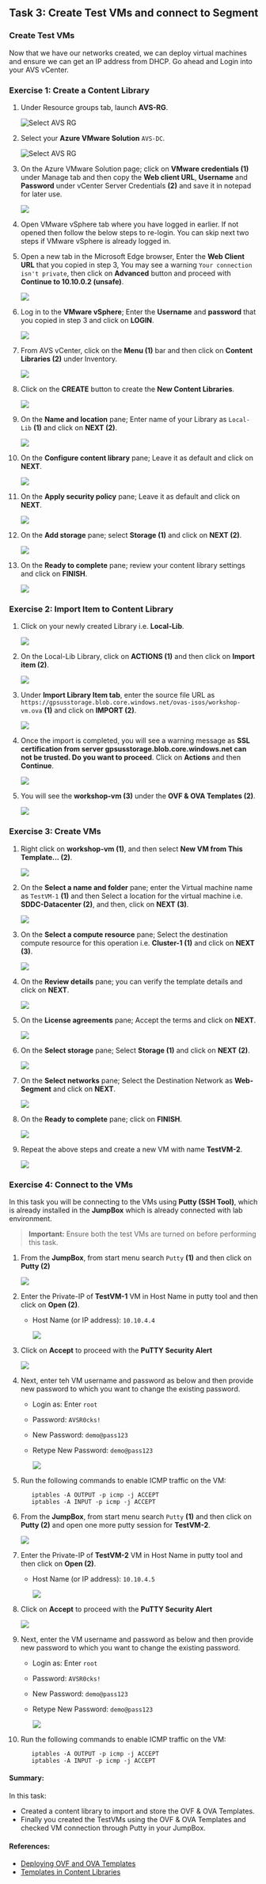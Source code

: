 ## Task 3: Create Test VMs and connect to Segment

### Create Test VMs
Now that we have our networks created, we can deploy virtual machines and ensure we can get an IP address from DHCP. Go ahead and Login into your AVS vCenter.

### Exercise 1: Create a Content Library

1. Under Resource groups tab, launch **AVS-RG**.

   ![](Images/select-avs-rg.jpg "Select AVS RG")

2. Select your **Azure VMware Solution** `AVS-DC`.

   ![](Images/launch-avs-dc1.jpg "Select AVS RG")

3. On the Azure VMware Solution page; click on **VMware credentials (1)** under Manage tab and then copy the **Web client URL**, **Username** and **Password** under vCenter Server Credentials **(2)** and save it in notepad for later use.

   ![](./Images/3.2.jpg)

4. Open VMware vSphere tab where you have logged in earlier. If not opened then follow the below steps to re-login. You can skip next two steps if VMware vSphere is already logged in.

5. Open a new tab in the Microsoft Edge browser, Enter the **Web Client URL** that you copied in step 3, You may see a warning `Your connection isn't private`, then click on **Advanced** button and proceed with **Continue to 10.10.0.2 (unsafe)**. 

   ![](./Images/new3..2.jpg)

6. Log in to the **VMware vSphere**; Enter the **Username** and **password** that you copied in step 3 and click on **LOGIN**.

   ![](./Images/3.3.jpg)

7. From AVS vCenter, click on the **Menu (1)** bar and then click on **Content Libraries (2)** under Inventory.

   ![](./Images/3.4.jpg)

8. Click on the **CREATE** button to create the **New Content Libraries**.

   ![](./Images/new3.5.png)

9. On the **Name and location** pane; Enter name of your Library as `Local-Lib` **(1)** and click on **NEXT (2)**.

   ![](./Images/3.5.jpg)

10. On the **Configure content library** pane; Leave it as default and click on **NEXT**.

    ![](./Images/3.6.jpg)

11. On the **Apply security policy** pane; Leave it as default and click on **NEXT**.

    ![](./Images/3.7.jpg)

12. On the **Add storage** pane; select **Storage (1)** and click on **NEXT (2)**.

    ![](./Images/3.8.jpg)

13. On the **Ready to complete** pane; review your content library settings and click on **FINISH**.

    ![](./Images/3.9.jpg)
   
### Exercise 2: Import Item to Content Library 

1. Click on your newly created Library i.e. **Local-Lib**.

   ![](./Images/3.10.jpg)

2. On the Local-Lib Library, click on **ACTIONS (1)** and then click on **Import item (2)**.

   ![](./Images/3..11.jpg)

3. Under **Import Library Item tab**, enter the source file URL as `https://gpsusstorage.blob.core.windows.net/ovas-isos/workshop-vm.ova` **(1)** and click on **IMPORT (2)**.

   ![](./Images/3.12.jpg)

4. Once the import is completed, you will see a warning message as **SSL certification from server gpsusstorage.blob.core.windows.net can not be trusted. Do you want to proceed**. Click on **Actions** and then **Continue**.

   ![](./Images/3.13.jpg)

5. You will see the **workshop-vm (3)** under the **OVF & OVA Templates (2)**.

   ![](./Images/3.14.jpg)
   
### Exercise 3: Create VMs

1. Right click on **workshop-vm (1)**, and then select **New VM from This Template... (2)**.

   ![](./Images/3.15.jpg)

2. On the **Select a name and folder** pane; enter the Virtual machine name as `TestVM-1` **(1)** and then Select a location for the virtual machine i.e. **SDDC-Datacenter (2)**, and then, click on **NEXT (3)**.

   ![](./Images/TestVM-1.jpg)

3. On the **Select a compute resource** pane; Select the destination compute resource for this operation i.e. **Cluster-1 (1)** and click on **NEXT (3)**.

   ![](./Images/3.17.jpg)

4. On the **Review details** pane; you can verify the template details and click on **NEXT**.

   ![](./Images/3.18.jpg)

5. On the **License agreements** pane; Accept the terms and click on **NEXT**.

   ![](./Images/3.19.jpg)

6. On the **Select storage** pane; Select **Storage (1)** and click on **NEXT (2)**.

   ![](./Images/3.20.jpg)

7. On the **Select networks** pane; Select the Destination Network as **Web-Segment** and click on **NEXT**.

   ![](./Images/3.21.jpg)

8. On the **Ready to complete** pane; click on **FINISH**.

   ![](./Images/3.22.jpg)
   
9. Repeat the above steps and create a new VM with name **TestVM-2**.

   ![](./Images/TestVM-2.jpg)

### Exercise 4: Connect to the VMs

In this task you will be connecting to the VMs using **Putty (SSH Tool)**, which is already installed in the **JumpBox** which is already connected with lab environment.

   > **Important:** Ensure both the test VMs are turned on before performing this task.

1. From the **JumpBox**, from start menu search `Putty` **(1)** and then click on **Putty (2)**

   ![](Images/search-putty-startmenu.jpg)
   
2. Enter the Private-IP of **TestVM-1** VM in Host Name in putty tool and then click on **Open (2)**.
   * Host Name (or IP address): `10.10.4.4`
    
     ![](Images/enter-testvm1-ip.jpg)
     
3. Click on **Accept** to proceed with the **PuTTY Security Alert**

   ![](Images/accept-putty-aleartvm1.jpg)
   
4. Next, enter teh VM username and password as below and then provide new password to which you want to change the existing password.

   * Login as: Enter `root`
   * Password: `AVSR0cks!`
   * New Password: `demo@pass123`
   * Retype New Password: `demo@pass123`

     ![](Images/connect-and-reset-password-vm1.jpg)
 
5. Run the following commands to enable ICMP traffic on the VM:

    ```
       iptables -A OUTPUT -p icmp -j ACCEPT
       iptables -A INPUT -p icmp -j ACCEPT
    ```

6. From the **JumpBox**, from start menu search `Putty` **(1)** and then click on **Putty (2)** and open one more putty session for **TestVM-2**.

   ![](Images/search-putty-startmenu.jpg)
   
7. Enter the Private-IP of **TestVM-2** VM in Host Name in putty tool and then click on **Open (2)**.
   * Host Name (or IP address): `10.10.4.5`
    
     ![](Images/enter-testvm2-ip.jpg)
     
8. Click on **Accept** to proceed with the **PuTTY Security Alert**

   ![](Images/accept-putty-aleartvm1.jpg)
   
9. Next, enter the VM username and password as below and then provide new password to which you want to change the existing password.

   * Login as: Enter `root`
   * Password: `AVSR0cks!`
   * New Password: `demo@pass123`
   * Retype New Password: `demo@pass123`

     ![](Images/connect-and-reset-password-vm2.jpg)
 
10. Run the following commands to enable ICMP traffic on the VM:

    ```
       iptables -A OUTPUT -p icmp -j ACCEPT
       iptables -A INPUT -p icmp -j ACCEPT
    ```
    
#### Summary:
In this task:
   * Created a content library to import and store the OVF & OVA Templates.
   * Finally you created the TestVMs using the OVF & OVA Templates and checked VM connection through Putty in your JumpBox.

#### References:
- [Deploying OVF and OVA Templates](https://docs.vmware.com/en/VMware-vSphere/7.0/com.vmware.vsphere.vm_admin.doc/GUID-AFEDC48B-C96F-4088-9C1F-4F0A30E965DE.html)
- [Templates in Content Libraries](https://docs.vmware.com/en/VMware-vSphere/7.0/com.vmware.vsphere.vm_admin.doc/GUID-F7BF0E6B-7C4F-4E46-8BBF-76229AEA7220.html)

